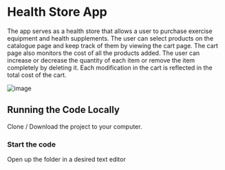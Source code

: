 # Health Store App

The app serves as a health store that allows a user to purchase exercise equipment and health supplements. The user can select products on the catalogue page and keep track of them by viewing the cart page. The cart page also monitors the cost of all the products added. The user can increase or decrease the quantity of each item or remove the item completely by deleting it. Each modification in the cart is reflected in the total cost of the cart.

![image](https://github.com/johnnyd81/health-shop/assets/95863021/6899dc5f-3cae-47fb-b629-c405b660c7a2)


## Running the Code Locally

Clone / Download the project to your computer.

### Start the code

Open up the folder in a desired text editor

